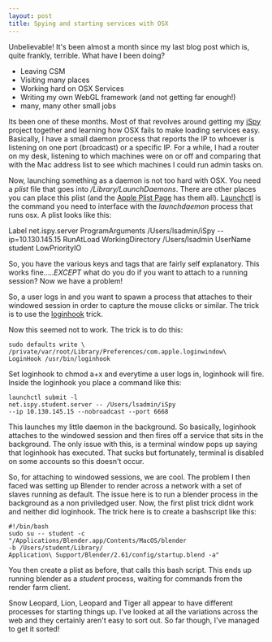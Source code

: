 ```yaml
---
layout: post
title: Spying and starting services with OSX
---
```


Unbelievable! It's been almost a month since my last blog post which is, quite frankly, terrible. What have I been doing?

* Leaving CSM
* Visiting many places
* Working hard on OSX Services
* Writing my own WebGL framework (and not getting far enough!)
* many, many other small jobs

Its been one of these months. Most of that revolves around getting my [iSpy](https://github.com/OniDaito/iSpy) project together and learning how OSX fails to make loading services easy. Basically, I have a small daemon process that reports the IP to whoever is listening on one port (broadcast) or a specific IP. For a while, I had a router on my desk, listening to which machines were on or off and comparing that with the Mac address list to see which machines I could run admin tasks on.

Now, launching something as a daemon is not too hard with OSX. You need a *plist* file that goes into */Library/LaunchDaemons*. There are other places you can place this plist (and the [Apple Plist Page](https://developer.apple.com/library/mac/#documentation/darwin/reference/manpages/man5/launchd.plist.5.html) has them all). [Launchctl](https://developer.apple.com/library/mac/#documentation/darwin/reference/manpages/man1/launchctl.1.html#//apple_ref/doc/man/1/launchctl) is the command you need to interface with the *launchdaemon* process that runs osx. A plist looks like this:

 <?xml version="1.0" encoding="UTF-8"?>
 <!DOCTYPE plist PUBLIC -//Apple Computer//DTD PLIST 1.0//EN http://www.apple.com/DTDs/PropertyList-1.0.dtd >
 <plist version="1.0">
 <dict>
 	<key>Label</key>
 		<string>net.ispy.server</string>
 	<key>ProgramArguments</key>
 		<array>
 			<string>/Users/lsadmin/iSpy</string>
 			<string>--ip=10.130.145.15</string>
 		</array>
 	<key>RunAtLoad</key>
 		<true/>
 	<key>WorkingDirectory</key>
 		<string>/Users/lsadmin</string>
 	<key>UserName</key>
 		<string>student</string>
 	<key>LowPriorityIO</key>
 		<true/>
 </dict>
 </plist> 

So, you have the various keys and tags that are fairly self explanatory. This works fine.....*EXCEPT* what do you do if you want to attach to a running session? Now we have a problem!

So, a user logs in and you want to spawn a process that attaches to their windowed session in order to capture the mouse clicks or similar. The trick is to use the [loginhook](http://support.apple.com/kb/Ht2420) trick.

Now this seemed not to work. The trick is to do this:

    sudo defaults write \
    /private/var/root/Library/Preferences/com.apple.loginwindow\
    LoginHook /usr/bin/loginhook

Set loginhook to chmod a+x and everytime a user logs in, loginhook will fire. Inside the loginhook you place a command like this:

    launchctl submit -l 
    net.ispy.student.server -- /Users/lsadmin/iSpy 
    --ip 10.130.145.15 --nobroadcast --port 6668

This launches my little daemon in the background. So basically, loginhook attaches to the windowed session and then fires off a service that sits in the background. The only issue with this, is a terminal window pops up saying that loginhook has executed. That sucks but fortunately, terminal is disabled on some accounts so this doesn't occur.

So, for attaching to windowed sessions, we are cool. The problem I then faced was setting up Blender to render across a network with a set of slaves running as default. The issue here is to run a blender process in the background as a non priviledged user. Now, the first plist trick didnt work and neither did loginhook. The trick here is to create a bashscript like this:

    #!/bin/bash
    sudo su -- student -c "/Applications/Blender.app/Contents/MacOS/blender
    -b /Users/student/Library/
    Application\ Support/Blender/2.61/config/startup.blend -a"

You then create a plist as before, that calls this bash script. This ends up running blender as a *student* process, waiting for commands from the render farm client.

Snow Leopard, Lion, Leopard and Tiger all appear to have different processes for starting things up. I've looked at all the variations across the web and they certainly aren't easy to sort out. So far though, I've managed to get it sorted!

